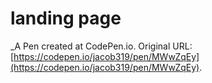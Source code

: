 # landing page
 _A Pen created at CodePen.io. Original URL: [https://codepen.io/jacob319/pen/MWwZqEy](https://codepen.io/jacob319/pen/MWwZqEy).

 
